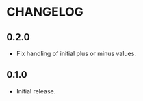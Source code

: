 # CHANGELOG

## 0.2.0

* Fix handling of initial plus or minus values.

## 0.1.0

* Initial release.
